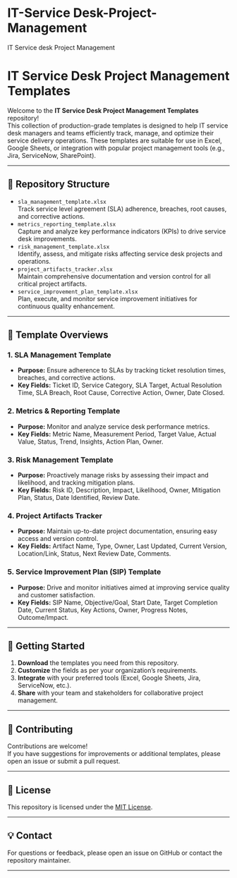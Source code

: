 # IT-Service Desk-Project-Management
IT Service desk Project Management
# IT Service Desk Project Management Templates

Welcome to the **IT Service Desk Project Management Templates** repository!  
This collection of production-grade templates is designed to help IT service desk managers and teams efficiently track, manage, and optimize their service delivery operations. These templates are suitable for use in Excel, Google Sheets, or integration with popular project management tools (e.g., Jira, ServiceNow, SharePoint).

---

## 📂 Repository Structure

- `sla_management_template.xlsx`  
  Track service level agreement (SLA) adherence, breaches, root causes, and corrective actions.
- `metrics_reporting_template.xlsx`  
  Capture and analyze key performance indicators (KPIs) to drive service desk improvements.
- `risk_management_template.xlsx`  
  Identify, assess, and mitigate risks affecting service desk projects and operations.
- `project_artifacts_tracker.xlsx`  
  Maintain comprehensive documentation and version control for all critical project artifacts.
- `service_improvement_plan_template.xlsx`  
  Plan, execute, and monitor service improvement initiatives for continuous quality enhancement.

---

## 📝 Template Overviews

### 1. SLA Management Template
- **Purpose:** Ensure adherence to SLAs by tracking ticket resolution times, breaches, and corrective actions.
- **Key Fields:** Ticket ID, Service Category, SLA Target, Actual Resolution Time, SLA Breach, Root Cause, Corrective Action, Owner, Date Closed.

### 2. Metrics & Reporting Template
- **Purpose:** Monitor and analyze service desk performance metrics.
- **Key Fields:** Metric Name, Measurement Period, Target Value, Actual Value, Status, Trend, Insights, Action Plan, Owner.

### 3. Risk Management Template
- **Purpose:** Proactively manage risks by assessing their impact and likelihood, and tracking mitigation plans.
- **Key Fields:** Risk ID, Description, Impact, Likelihood, Owner, Mitigation Plan, Status, Date Identified, Review Date.

### 4. Project Artifacts Tracker
- **Purpose:** Maintain up-to-date project documentation, ensuring easy access and version control.
- **Key Fields:** Artifact Name, Type, Owner, Last Updated, Current Version, Location/Link, Status, Next Review Date, Comments.

### 5. Service Improvement Plan (SIP) Template
- **Purpose:** Drive and monitor initiatives aimed at improving service quality and customer satisfaction.
- **Key Fields:** SIP Name, Objective/Goal, Start Date, Target Completion Date, Current Status, Key Actions, Owner, Progress Notes, Outcome/Impact.

---

## 🚀 Getting Started

1. **Download** the templates you need from this repository.
2. **Customize** the fields as per your organization’s requirements.
3. **Integrate** with your preferred tools (Excel, Google Sheets, Jira, ServiceNow, etc.).
4. **Share** with your team and stakeholders for collaborative project management.

---

## 🤝 Contributing

Contributions are welcome!  
If you have suggestions for improvements or additional templates, please open an issue or submit a pull request.

---

## 📄 License

This repository is licensed under the [MIT License](LICENSE).

---

## 💡 Contact

For questions or feedback, please open an issue on GitHub or contact the repository maintainer.

---
